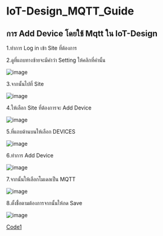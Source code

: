 # IoT-Design_MQTT_Guide

## การ Add Device โดยใช้ Mqtt ใน IoT-Design ##

1.ทำการ Log in เข้า Site ที่ต้องการ

2.ดูที่แถบทางซ้ายจะมีคำว่า Setting ให้คลิกที่คำนั้น

![image](https://github.com/user-attachments/assets/3473fa0e-3786-4934-878e-2338e25e7419)

3.จากนั้นไปที่ Site

![image](https://github.com/user-attachments/assets/4d3458d0-dbb6-4a8b-b1f4-0d4cdda67341)


4.ให้เลือก Site ที่ต้องการจะ Add Device

![image](https://github.com/user-attachments/assets/51d8f459-c9a1-4872-b3ac-745aad3ed99a)

5.ที่แถบด้านบนให้เลือก DEVICES

![image](https://github.com/user-attachments/assets/4e182525-abf4-4a92-9c1a-b38c92a86763)

6.ทำการ Add Device

![image](https://github.com/user-attachments/assets/11a04f96-ad4e-4094-b74b-2baaa4d8b363)

7.จากนั้นให้เลือกโมเดลเป็น MQTT

![image](https://github.com/user-attachments/assets/8ee5d407-6d66-42d3-9c42-964d7b1e4d95)

8.ตั้งชื่่อตามต้องการจากนั้นให้กด Save

![image](https://github.com/user-attachments/assets/fff14d99-e93f-420e-af83-efccf5da05bf)

[Code1](https://github.com/ThanaloekKaisai/IoT-Design_MQTT_Guide/blob/main/Hardware_Code.ino)
